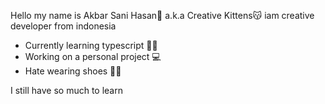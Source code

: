 Hello my name is Akbar Sani Hasan👨 a.k.a Creative Kittens😽 iam creative developer from indonesia 

- Currently learning typescript 🧑‍💻
- Working on a personal project 💻
- Hate wearing shoes 👠🚫

I still have so much to learn
